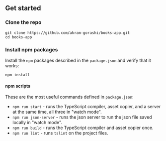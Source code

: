 ## Get started

### Clone the repo

```shell
git clone https://github.com/akram-gorashi/books-app.git
cd books-app
```

### Install npm packages

Install the `npm` packages described in the `package.json` and verify that it works:

```shell
npm install
```
#### npm scripts

These are the most useful commands defined in `package.json`:

* `npm run start` - runs the TypeScript compiler, asset copier, and a server at the same time, all three in "watch mode".
* `npm run json-server` - runs the json server to run the json file saved locally in "watch mode".
* `npm run build` - runs the TypeScript compiler and asset copier once.
* `npm run lint` - runs `tslint` on the project files.


